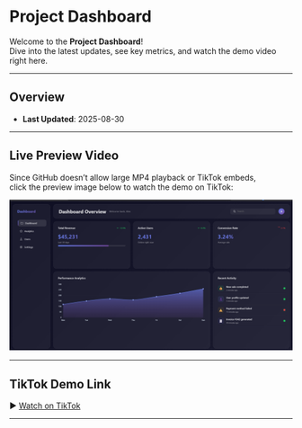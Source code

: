 # Project Dashboard

Welcome to the **Project Dashboard**!  
Dive into the latest updates, see key metrics, and watch the demo video right here.

---

## Overview

- **Last Updated**: 2025-08-30

---

## Live Preview Video

Since GitHub doesn’t allow large MP4 playback or TikTok embeds,  
click the preview image below to watch the demo on TikTok:

[![Preview](preview.png)](https://www.tiktok.com/@relational_throne/video/7544421326967098655)

---

## TikTok Demo Link

▶️ [Watch on TikTok](https://www.tiktok.com/@relational_throne/video/7544421326967098655)

---
